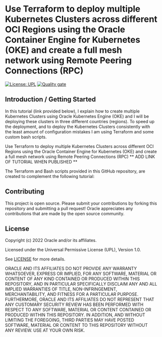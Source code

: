 # Use Terraform to deploy multiple Kubernetes Clusters across different OCI Regions using the Oracle Container Engine for Kubernetes (OKE) and create a full mesh network using Remote Peering Connections (RPC)

[![License: UPL](https://img.shields.io/badge/license-UPL-green)](https://img.shields.io/badge/license-UPL-green) [![Quality gate](https://sonarcloud.io/api/project_badges/quality_gate?project=oracle-devrel_oci-oke-terraform)](https://sonarcloud.io/dashboard?id=oracle-devrel_oci-oke-terraform)

## Introduction / Getting Started

In this tutorial (link provided below), I explain how to create multiple Kubernetes Clusters using Oracle Kubernetes Engine (OKE) and I will be deploying these clusters in three different countries (regions). To speed up the deployment, and to deploy the Kubernetes Clusters consistently with the least amount of configuration mistakes I am using Terraform and some custom bash scripts.

Use Terraform to deploy multiple Kubernetes Clusters across different OCI Regions using the Oracle Container Engine for Kubernetes (OKE) and create a full mesh network using Remote Peering Connections (RPC)
** ADD LINK OF TUTORIAL WHEN PUBLISHED ** 

The Terraform and Bash scripts provided in this GitHub repository, are created to complement the following tutorial:

## Contributing
This project is open source.  Please submit your contributions by forking this repository and submitting a pull request!  Oracle appreciates any contributions that are made by the open source community.

## License
Copyright (c) 2022 Oracle and/or its affiliates.

Licensed under the Universal Permissive License (UPL), Version 1.0.

See [LICENSE](LICENSE) for more details.

ORACLE AND ITS AFFILIATES DO NOT PROVIDE ANY WARRANTY WHATSOEVER, EXPRESS OR IMPLIED, FOR ANY SOFTWARE, MATERIAL OR CONTENT OF ANY KIND CONTAINED OR PRODUCED WITHIN THIS REPOSITORY, AND IN PARTICULAR SPECIFICALLY DISCLAIM ANY AND ALL IMPLIED WARRANTIES OF TITLE, NON-INFRINGEMENT, MERCHANTABILITY, AND FITNESS FOR A PARTICULAR PURPOSE.  FURTHERMORE, ORACLE AND ITS AFFILIATES DO NOT REPRESENT THAT ANY CUSTOMARY SECURITY REVIEW HAS BEEN PERFORMED WITH RESPECT TO ANY SOFTWARE, MATERIAL OR CONTENT CONTAINED OR PRODUCED WITHIN THIS REPOSITORY. IN ADDITION, AND WITHOUT LIMITING THE FOREGOING, THIRD PARTIES MAY HAVE POSTED SOFTWARE, MATERIAL OR CONTENT TO THIS REPOSITORY WITHOUT ANY REVIEW. USE AT YOUR OWN RISK. 
